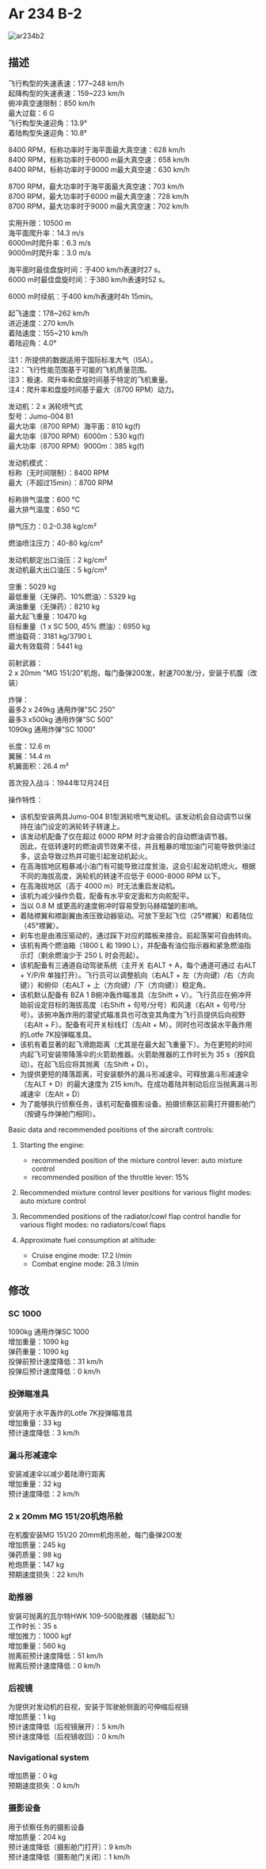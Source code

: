 # Ar 234 B-2  
  
![ar234b2](../images/ar234b2.png)  
  
## 描述  
  
飞行构型的失速表速：177~248 km/h  
起降构型的失速表速：159~223 km/h  
俯冲真空速限制：850 km/h  
最大过载：6 G  
飞行构型失速迎角：13.9°  
着陆构型失速迎角：10.8°  
  
8400 RPM，标称功率时于海平面最大真空速：628 km/h  
8400 RPM，标称功率时于6000 m最大真空速：658 km/h  
8400 RPM，标称功率时于9000 m最大真空速：630 km/h  
  
8700 RPM，最大功率时于海平面最大真空速：703 km/h  
8700 RPM，最大功率时于6000 m最大真空速：728 km/h  
8700 RPM，最大功率时于9000 m最大真空速：702 km/h  
  
实用升限：10500 m  
海平面爬升率：14.3 m/s  
6000m时爬升率：6.3 m/s  
9000m时爬升率：3.0 m/s  
  
海平面时最佳盘旋时间：于400 km/h表速时27 s。  
6000 m时最佳盘旋时间：于380 km/h表速时52 s。  
  
6000 m时续航：于400 km/h表速时4h 15min。  
  
起飞速度：178~262 km/h  
进近速度：270 km/h  
着陆速度：155~210 km/h  
着陆迎角：4.0°  
  
注1：所提供的数据适用于国际标准大气（ISA）。  
注2：飞行性能范围基于可能的飞机质量范围。  
注3：极速、爬升率和盘旋时间基于特定的飞机重量。  
注4：爬升率和盘旋时间基于最大（8700 RPM）动力。  
  
发动机：2 x 涡轮喷气式  
型号：Jumo-004 B1  
最大功率（8700 RPM）海平面：810 kg(f)  
最大功率（8700 RPM）6000m：530 kg(f)  
最大功率（8700 RPM）9000m：385 kg(f)  
  
发动机模式：  
标称（无时间限制）：8400 RPM  
最大（不超过15min）：8700 RPM  
  
标称排气温度：600 °C  
最大排气温度：650 °C  
  
排气压力：0.2-0.38 kg/cm²  
  
燃油喷注压力：40-80 kg/cm²  
  
发动机额定出口油压：2 kg/cm²  
发动机最大出口油压：5 kg/cm²  
  
空重：5029 kg  
最低重量（无弹药、10%燃油）：5329 kg  
满油重量（无弹药）：8210 kg  
最大起飞重量：10470 kg  
目标重量（1 x SC 500, 45% 燃油）：6950 kg  
燃油载荷：3181 kg/3790 L  
最大有效载荷：5441 kg  
  
前射武器：  
2 x 20mm "MG 151/20"机炮，每门备弹200发，射速700发/分，安装于机腹（改装）  
  
炸弹：  
最多2 x 249kg 通用炸弹"SC 250"  
最多3 x500kg 通用炸弹"SC 500"  
1090kg 通用炸弹"SC 1000"  
  
长度：12.6 m  
翼展：14.4 m  
机翼面积：26.4 m²  
  
首次投入战斗：1944年12月24日  
  
操作特性：  
- 该机型安装两具Jumo-004 B1型涡轮喷气发动机。该发动机会自动调节以保持在油门设定的涡轮转子转速上。  
- 该发动机配备了仅在超过 6000 RPM 时才会接合的自动燃油调节器。  
因此，在低转速时的燃油调节效果不佳，并且粗暴的增加油门可能导致供油过多，这会导致过热并可能引起发动机起火。  
- 在高海拔地区粗暴减小油门有可能导致过度贫油，这会引起发动机熄火。根据不同的海拔高度，涡轮机的转速不应低于 6000-8000 RPM 以下。  
- 在高海拔地区（高于 4000 m）时无法重启发动机。  
- 该机为减少操作负载，配备有水平安定面和方向舵配平。  
- 当以 0.8 M 或更高的速度俯冲时容易受到马赫褶皱的影响。  
- 着陆襟翼和襟副翼由液压致动器驱动。可放下至起飞位（25°襟翼）和着陆位（45°襟翼）。  
- 刹车也是由液压驱动的，通过踩下对应的踏板来接合。前起落架可自由转向。  
- 该机有两个燃油箱（1800 L 和 1990 L），并配备有油位指示器和紧急燃油指示灯（剩余燃油少于 250 L 时会亮起）。  
- 该机配备有三通道自动驾驶系统（主开关 右ALT + A，每个通道可通过 右ALT + Y/P/R 单独打开）。飞行员可以调整航向（右ALT + 左（方向键）/右（方向键））和俯仰（右ALT + 上（方向键）/下（方向键））稳定角。  
- 该机默认配备有 BZA 1 B俯冲轰炸瞄准具（左Shift + V）。飞行员应在俯冲开始前设定目标的海拔高度（右Shift + 句号/分号）和风速（右Alt + 句号/分号）。该俯冲轰炸用的潜望式瞄准具也可改变其角度为飞行员提供后向视野（右Alt + F）。配备有可开关标线灯（左Alt + M）。同时也可改装水平轰炸用的Lotfe 7K投弹瞄准具。  
- 该机有着显著的起飞滑跑距离（尤其是在最大起飞重量下）。为在更短的时间内起飞可安装带降落伞的火箭助推器。火箭助推器的工作时长为 35 s（按R启动）。在起飞后应将其抛离（左Shift + D）。  
- 为提供更短的降落距离，可安装额外的漏斗形减速伞。可释放漏斗形减速伞（左ALT + D）的最大速度为 215 km/h。在成功着陆并制动后应当抛离漏斗形减速伞（左Alt + D）  
- 为了能够执行侦察任务，该机可配备摄影设备。拍摄侦察区前需打开摄影舱门（按键与炸弹舱门相同）。  
  
Basic data and recommended positions of the aircraft controls:  
1. Starting the engine:  
	- recommended position of the mixture control lever: auto mixture control  
	- recommended position of the throttle lever: 15%  
  
2. Recommended mixture control lever positions for various flight modes: auto mixture control  
  
3. Recommended positions of the radiator/cowl flap control handle for various flight modes: no radiators/cowl flaps  
  
4. Approximate fuel consumption at altitude:  
	- Cruise engine mode: 17.2 l/min  
	- Combat engine mode: 28.3 l/min  
  
## 修改  
  
  
### SC 1000  
  
1090kg 通用炸弹SC 1000  
增加重量：1090 kg  
弹药重量：1090 kg  
投弹前预计速度降低：31 km/h  
投弹后预计速度降低：0 km/h  
  
### 投弹瞄准具  
  
安装用于水平轰炸的Lotfe 7K投弹瞄准具  
增加重量：33 kg  
预计速度降低：3 km/h  
  
### 漏斗形减速伞  
  
安装减速伞以减少着陆滑行距离  
增加重量：32 kg  
预计速度降低：2 km/h  
  
### 2 x 20mm MG 151/20机炮吊舱  
  
在机腹安装MG 151/20 20mm机炮吊舱，每门备弹200发  
增加质量：245 kg  
弹药质量：98 kg  
枪炮质量：147 kg  
预期速度损失：22 km/h  
  
### 助推器  
  
安装可抛离的瓦尔特HWK 109-500助推器（辅助起飞）  
工作时长：35 s  
增加推力：1000 kgf  
增加重量：560 kg  
抛离前预计速度降低：51 km/h  
抛离后预计速度降低：0 km/h  
  
### 后视镜  
  
为提供对发动机的目视，安装于驾驶舱侧面的可伸缩后视镜  
增加质量：1 kg  
预计速度降低（后视镜展开）：5 km/h  
预计速度降低（后视镜收回）：0 km/h  
  
### Navigational system  
  
  
增加质量：0 kg  
预期速度损失：0 km/h  
  
### 摄影设备  
  
用于侦察任务的摄影设备  
增加质量：204 kg  
预计速度降低（摄影舱门打开）：9 km/h  
预计速度降低（摄影舱门关闭）：1 km/h  